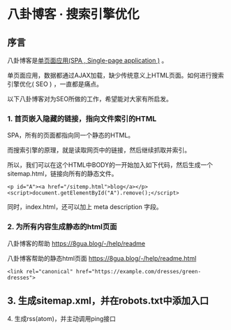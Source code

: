 # 八卦博客 · 搜索引擎优化
## 序言

八卦博客是[单页面应用(SPA , Single-page application )](http://t.cn/RQmJCnw) 。

单页面应用，数据都通过AJAX加载，缺少传统意义上HTML页面。如何进行搜索引擎优化( SEO ) ，一直都是痛点。

以下八卦博客对为SEO所做的工作，希望能对大家有所启发。

### 1\. 首页嵌入隐藏的链接，指向文件索引的HTML

SPA，所有的页面都指向同一个静态的HTML。

而搜索引擎的原理，就是读取网页中的链接，然后继续抓取并索引。

所以，我们可以在这个HTML中BODY的一开始加入如下代码，然后生成一个sitemap.html，链接向所有的静态文件。

```
<p id="A"><a href="/sitemp.html">blog</a></p><script>document.getElementById("A").remove();</script> 
```

同时，index.html，还可以加上 meta description 字段。  

  

### 2\. 为所有内容生成静态的html页面

八卦博客的帮助 https://8gua.blog/-/help/readme  

八卦博客帮助的静态html页面 https://8gua.blog/-/help/readme.html

```
<link rel="canonical" href="https://example.com/dresses/green-dresses"> 
```

## 3\. 生成sitemap.xml，并在robots.txt中添加入口  
4\. 生成rss(atom)，并主动调用ping接口
